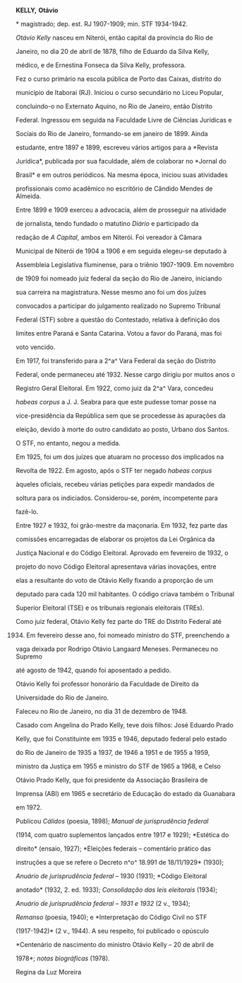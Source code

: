 **KELLY,** **Otávio**



\* magistrado; dep. est. RJ 1907-1909; min. STF 1934-1942.



*Otávio Kelly* nasceu em Niterói, então capital da província do Rio de

Janeiro, no dia 20 de abril de 1878, filho de Eduardo da Silva Kelly,

médico, e de Ernestina Fonseca da Silva Kelly, professora.



Fez o curso primário na escola pública de Porto das Caixas, distrito do

município de Itaboraí (RJ). Iniciou o curso secundário no Liceu Popular,

concluindo-o no Externato Aquino, no Rio de Janeiro, então Distrito

Federal. Ingressou em seguida na Faculdade Livre de Ciências Jurídicas e

Sociais do Rio de Janeiro, formando-se em janeiro de 1899. Ainda

estudante, entre 1897 e 1899, escreveu vários artigos para a *Revista

Jurídica*, publicada por sua faculdade, além de colaborar no *Jornal do

Brasil* e em outros periódicos. Na mesma época, iniciou suas atividades

profissionais como acadêmico no escritório de Cândido Mendes de Almeida.



Entre 1899 e 1909 exerceu a advocacia, além de prosseguir na atividade

de jornalista, tendo fundado o matutino *Diário* e participado da

redação de *A Capital*, ambos em Niterói. Foi vereador à Câmara

Municipal de Niterói de 1904 a 1906 e em seguida elegeu-se deputado à

Assembleia Legislativa fluminense, para o triênio 1907-1909. Em novembro

de 1909 foi nomeado juiz federal da seção do Rio de Janeiro, iniciando

sua carreira na magistratura. Nesse mesmo ano foi um dos juízes

convocados a participar do julgamento realizado no Supremo Tribunal

Federal (STF) sobre a questão do Contestado, relativa à definição dos

limites entre Paraná e Santa Catarina. Votou a favor do Paraná, mas foi

voto vencido.



Em 1917, foi transferido para a 2^a^ Vara Federal da seção do Distrito

Federal, onde permaneceu até 1932. Nesse cargo dirigiu por muitos anos o

Registro Geral Eleitoral. Em 1922, como juiz da 2^a^ Vara, concedeu

*habeas corpus* a J. J. Seabra para que este pudesse tomar posse na

vice-presidência da República sem que se procedesse às apurações da

eleição, devido à morte do outro candidato ao posto, Urbano dos Santos.

O STF, no entanto, negou a medida.



Em 1925, foi um dos juízes que atuaram no processo dos implicados na

Revolta de 1922. Em agosto, após o STF ter negado *habeas corpus*

àqueles oficiais, recebeu várias petições para expedir mandados de

soltura para os indiciados. Considerou-se, porém, incompetente para

fazê-lo.



Entre 1927 e 1932, foi grão-mestre da maçonaria. Em 1932, fez parte das

comissões encarregadas de elaborar os projetos da Lei Orgânica da

Justiça Nacional e do Código Eleitoral. Aprovado em fevereiro de 1932, o

projeto do novo Código Eleitoral apresentava várias inovações, entre

elas a resultante do voto de Otávio Kelly fixando a proporção de um

deputado para cada 120 mil habitantes. O código criava também o Tribunal

Superior Eleitoral (TSE) e os tribunais regionais eleitorais (TREs).

Como juiz federal, Otávio Kelly fez parte do TRE do Distrito Federal até

1934. Em fevereiro desse ano, foi nomeado ministro do STF, preenchendo a

vaga deixada por Rodrigo Otávio Langaard Meneses. Permaneceu no Supremo

até agosto de 1942, quando foi aposentado a pedido.



Otávio Kelly foi professor honorário da Faculdade de Direito da

Universidade do Rio de Janeiro.



Faleceu no Rio de Janeiro, no dia 31 de dezembro de 1948.



Casado com Angelina do Prado Kelly, teve dois filhos: José Eduardo Prado

Kelly, que foi Constituinte em 1935 e 1946, deputado federal pelo estado

do Rio de Janeiro de 1935 a 1937, de 1946 a 1951 e de 1955 a 1959,

ministro da Justiça em 1955 e ministro do STF de 1965 a 1968, e Celso

Otávio Prado Kelly, que foi presidente da Associação Brasileira de

Imprensa (ABI) em 1965 e secretário de Educação do estado da Guanabara

em 1972.



Publicou *Cálidos* (poesia, 1898); *Manual de jurisprudência federal*

(1914, com quatro suplementos lançados entre 1917 e 1929); *Estética do

direito* (ensaio, 1927); *Eleições federais – comentário prático das

instruções a que se refere o Decreto n^o^ 18.991 de 18/11/1929* (1930);

*Anuário de jurisprudência federal* – 1930 (1931); *Código Eleitoral

anotado* (1932, 2. ed. 1933); *Consolidação das leis eleitorais* (1934);

*Anuário de jurisprudência federal – 1931 e 1932* (2 v., 1934);

*Remanso* (poesia, 1940); e *Interpretação do Código Civil no STF

(1917-1942)* (2 v., 1944). A seu respeito, foi publicado o opúsculo

*Centenário de nascimento do ministro Otávio Kelly – 20 de abril de

1978*; *notas biográficas* (1978).



Regina da Luz Moreira



